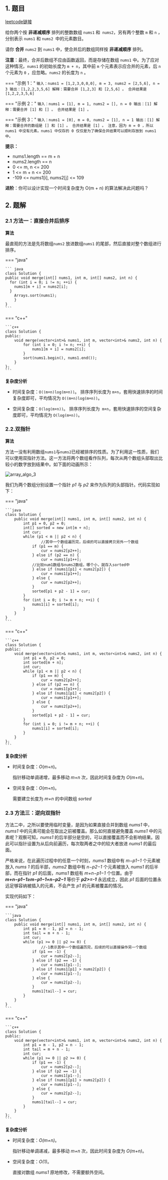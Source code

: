 ## 1. 题目
[leetcode链接](https://leetcode-cn.com/problems/merge-sorted-array/)


给你两个按 **非递减顺序** 排列的整数数组 `nums1` 和` nums2`，另有两个整数 `m` 和 `n` ，分别表示 `nums1` 和 `nums2 `中的元素数目。

请你 **合并** `nums2` 到 `nums1` 中，使合并后的数组同样按 **非递减顺序** 排列。

**注意**：最终，合并后数组不应由函数返回，而是存储在数组 `nums1` 中。为了应对这种情况，`nums1` 的初始长度为 `m + n`，其中前 `m` 个元素表示应合并的元素，后 `n` 个元素为 `0` ，应忽略。`nums2` 的长度为 `n` 。

===  "示例 1："
    ```
    输入：nums1 = [1,2,3,0,0,0], m = 3, nums2 = [2,5,6], n = 3
    输出：[1,2,2,3,5,6]
    解释：需要合并 [1,2,3] 和 [2,5,6] 。
    合并结果是 [1,2,2,3,5,6] 
    ```

===  "示例 2："
    ```
    输入：nums1 = [1], m = 1, nums2 = [], n = 0
    输出：[1]
    解释：需要合并 [1] 和 [] 。
    合并结果是 [1] 。
    ```

===  "示例 3："
    ```
    输入：nums1 = [0], m = 0, nums2 = [1], n = 1
    输出：[1]
    解释：需要合并的数组是 [] 和 [1] 。
    合并结果是 [1] 。
    注意，因为 m = 0 ，所以 nums1 中没有元素。nums1 中仅存的 0 仅仅是为了确保合并结果可以顺利存放到 nums1 中。
    ```

**提示：**

* nums1.length == m + n
* nums2.length == n
* 0 <= m, n <= 200
* 1 <= m + n <= 200
* -109 <= nums1[i], nums2[j] <= 109

**进阶**：你可以设计实现一个时间复杂度为 O(m + n) 的算法解决此问题吗？

## 2. 题解

### 2.1 方法一：直接合并后排序

**算法**

最直观的方法是先将数组`nums2` 放进数组`nums1` 的尾部，然后直接对整个数组进行排序。

=== "java"

    ``` java
    class Solution {
    public void merge(int[] nums1, int m, int[] nums2, int n) {
      for (int i = 0; i != n; ++i) {
      	nums1[m + i] = nums2[i];
      }
    	Arrays.sort(nums1);
    	}
    }
    ```

=== "c++"

    ```c++
    class Solution {
    public:
        void merge(vector<int>& nums1, int m, vector<int>& nums2, int n) {
            for (int i = 0; i != n; ++i) {
                nums1[m + i] = nums2[i];
            }
            sort(nums1.begin(), nums1.end());
        }
    };
    ```

**复杂度分析**

* 时间复杂度：`O((m+n)log(m+n))`。
  排序序列长度为 `m+n`，套用快速排序的时间复杂度即可，平均情况为 `O((m+n)log(m+n))`。

* 空间复杂度：`O(log(m+n))`。
  排序序列长度为` m+n`，套用快速排序的空间复杂度即可，平均情况为 `O(log(m+n))`。

### 2.2.双指针

**算法**

方法一没有利用数组`nums1`与`nums2`已经被排序的性质。为了利用这一性质，我们可以使用双指针方法。这一方法将两个数组看作队列，每次从两个数组头部取出比较小的数字放到结果中。如下面的动画所示：

![array_algo_3](./array_algo_3.gif)

我们为两个数组分别设置一个指针 *p1* 与 *p2* 来作为队列的头部指针。代码实现如下：

=== "java"

    ```java
    class Solution {
        public void merge(int[] nums1, int m, int[] nums2, int n) {
            int p1 = 0, p2 = 0;
            int[] sorted = new int[m + n];
            int cur;
            while (p1 < m || p2 < n) {
            		//其中一个数组遍历完，后续的可以直接拷贝另外一个数组
                if (p1 == m) {
                    cur = nums2[p2++];
                } else if (p2 == n) {
                    cur = nums1[p1++];
                //比较num1数组与nums2数组，哪个小，就存入sorted中    
                } else if (nums1[p1] < nums2[p2]) {
                    cur = nums1[p1++];
                } else {
                    cur = nums2[p2++];
                }
                sorted[p1 + p2 - 1] = cur;
            }
            for (int i = 0; i != m + n; ++i) {
                nums1[i] = sorted[i];
            }
        }
    }
    ```

=== "c++"

    ```c++
    class Solution {
    public:
        void merge(vector<int>& nums1, int m, vector<int>& nums2, int n) {
            int p1 = 0, p2 = 0;
            int sorted[m + n];
            int cur;
            while (p1 < m || p2 < n) {
                if (p1 == m) {
                    cur = nums2[p2++];
                } else if (p2 == n) {
                    cur = nums1[p1++];
                } else if (nums1[p1] < nums2[p2]) {
                    cur = nums1[p1++];
                } else {
                    cur = nums2[p2++];
                }
                sorted[p1 + p2 - 1] = cur;
            }
            for (int i = 0; i != m + n; ++i) {
                nums1[i] = sorted[i];
            }
        }
    };
    ```
**复杂度分析**

* 时间复杂度：*O*(*m*+*n*)。

  指针移动单调递增，最多移动 *m*+*n* 次，因此时间复杂度为 *O*(*m*+*n*)。

* 空间复杂度：*O*(*m*+*n*)。

  需要建立长度为 *m+n*  的中间数组 *sorted*

### 2.3 方法三：逆向双指针

方法二中，之所以要使用临时变量，是因为如果直接合并到数组  *nums1* 中， *nums1* 中的元素可能会在取出之前被覆盖。那么如何直接避免覆盖  *nums1* 中的元素呢？观察可知，*nums1* 的后半部分是空的，可以直接覆盖而不会影响结果。因此可以指针设置为从后向前遍历，每次取两者之中的较大者放进 *nums*1 的最后面。

严格来说，在此遍历过程中的任意一个时刻，*nums1* 数组中有 *m−p1−1* 个元素被放入 *nums 
1* 的后半部，*nums2*  数组中有 *n−p2−1* 个元素被放入 *nums1* 的后半部，而在指针 *p1* 的后面，*nums1* 数组有 *m+n−p1−1* 个位置。由于 ***m+n−p1−1≥m−p1−1+n−p2−1*** 等价于 ***p2>=-1***
永远成立，因此  *p1* 后面的位置永远足够容纳被插入的元素，不会产生 *p1* 的元素被覆盖的情况。

实现代码如下：

=== "java"

    ```java
    class Solution {
        public void merge(int[] nums1, int m, int[] nums2, int n) {
            int p1 = m - 1, p2 = n - 1;
            int tail = m + n - 1;
            int cur;
            while (p1 >= 0 || p2 >= 0) {
            		//-1表示其中一个数组遍历完，后续的可以直接操作另一个数组
                if (p1 == -1) {
                    cur = nums2[p2--];
                } else if (p2 == -1) {
                    cur = nums1[p1--];
                } else if (nums1[p1] > nums2[p2]) {
                    cur = nums1[p1--];
                } else {
                    cur = nums2[p2--];
                }
                nums1[tail--] = cur;
            }
        }
    }
    ```

=== "c++"

    ```c++
    class Solution {
    public:
        void merge(vector<int>& nums1, int m, vector<int>& nums2, int n) {
            int p1 = m - 1, p2 = n - 1;
            int tail = m + n - 1;
            int cur;
            while (p1 >= 0 || p2 >= 0) {
                if (p1 == -1) {
                    cur = nums2[p2--];
                } else if (p2 == -1) {
                    cur = nums1[p1--];
                } else if (nums1[p1] > nums2[p2]) {
                    cur = nums1[p1--];
                } else {
                    cur = nums2[p2--];
                }
                nums1[tail--] = cur;
            }
        }
    };
    ```

**复杂度分析**

* 时间复杂度：*O(m+n)*。

  指针移动单调递减，最多移动 *m+n* 次，因此时间复杂度为 *O(m+n)*。

* 空间复杂度：*O(1)*。

  直接对数组  *nums1* 原地修改，不需要额外空间。

